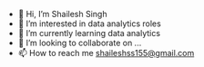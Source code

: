 - 👋 Hi, I’m Shailesh Singh
- 👀 I’m interested in data analytics roles
- 🌱 I’m currently learning data analytics
- 💞️ I’m looking to collaborate on ...
- 📫 How to reach me shaileshss155@gmail.com

<!---
Shailesh998/Shailesh998 is a ✨ special ✨ repository because its `README.md` (this file) appears on your GitHub profile.
You can click the Preview link to take a look at your changes.
--->
